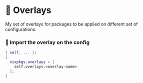 # 🚀 Overlays

My set of overlays for packages to be applied on different set of configurations.

### 🔨 Import the overlay on the config

```nix
{ self, ... }:
{
  nixpkgs.overlays = [
    self.overlays.<overlay-name>
  ];
}
```
